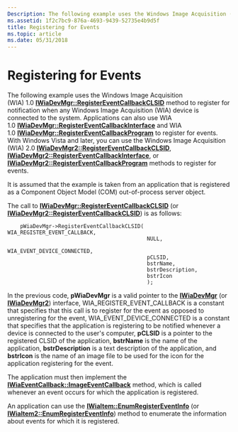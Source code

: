 ```yaml
---
Description: The following example uses the Windows Image Acquisition (WIA) 1.0 IWiaDevMgr::RegisterEventCallbackCLSID method to register for notification when any Windows Image Acquisition (WIA) device is connected to the system.
ms.assetid: 1f2c7bc9-876a-4693-9439-52735e4b9d5f
title: Registering for Events
ms.topic: article
ms.date: 05/31/2018
---
```


# Registering for Events

The following example uses the Windows Image Acquisition (WIA) 1.0 [**IWiaDevMgr::RegisterEventCallbackCLSID**](/windows/desktop/api/wia_xp/nf-wia_xp-iwiadevmgr-registereventcallbackclsid) method to register for notification when any Windows Image Acquisition (WIA) device is connected to the system. Applications can also use WIA 1.0 [**IWiaDevMgr::RegisterEventCallbackInterface**](/windows/desktop/api/wia_xp/nf-wia_xp-iwiadevmgr-registereventcallbackinterface) and WIA 1.0 [**IWiaDevMgr::RegisterEventCallbackProgram**](/windows/desktop/api/wia_xp/nf-wia_xp-iwiadevmgr-registereventcallbackprogram) to register for events. With Windows Vista and later, you can use the Windows Image Acquisition (WIA) 2.0 [**IWiaDevMgr2::RegisterEventCallbackCLSID**](-wia-iwiadevmgr2-registereventcallbackclsid.md), [**IWiaDevMgr2::RegisterEventCallbackInterface**](-wia-iwiadevmgr2-registereventcallbackinterface.md), or [**IWiaDevMgr2::RegisterEventCallbackProgram**](-wia-iwiadevmgr2-registereventcallbackprogram.md) methods to register for events.

It is assumed that the example is taken from an application that is registered as a Component Object Model (COM) out-of-process server object.

The call to [**IWiaDevMgr::RegisterEventCallbackCLSID**](/windows/desktop/api/wia_xp/nf-wia_xp-iwiadevmgr-registereventcallbackclsid) (or [**IWiaDevMgr2::RegisterEventCallbackCLSID**](-wia-iwiadevmgr2-registereventcallbackclsid.md)) is as follows:


```
    pWiaDevMgr->RegisterEventCallbackCLSID( WIA_REGISTER_EVENT_CALLBACK,
                                            NULL,
                                            WIA_EVENT_DEVICE_CONNECTED,
                                            pCLSID,
                                            bstrName,
                                            bstrDescription,
                                            bstrIcon
                                            );
```



In the previous code, **pWiaDevMgr** is a valid pointer to the [**IWiaDevMgr**](/windows/desktop/api/wia_xp/nn-wia_xp-iwiadevmgr) (or [**IWiaDevMgr2**](-wia-iwiadevmgr2.md)) interface, WIA\_REGISTER\_EVENT\_CALLBACK is a constant that specifies that this call is to register for the event as opposed to unregistering for the event, WIA\_EVENT\_DEVICE\_CONNECTED is a constant that specifies that the application is registering to be notified whenever a device is connected to the user's computer, **pCLSID** is a pointer to the registered CLSID of the application, **bstrName** is the name of the application, **bstrDescription** is a text description of the application, and **bstrIcon** is the name of an image file to be used for the icon for the application registering for the event.

The application must then implement the [**IWiaEventCallback::ImageEventCallback**](/windows/desktop/api/wia_xp/nf-wia_xp-iwiaeventcallback-imageeventcallback) method, which is called whenever an event occurs for which the application is registered.

An application can use the [**IWiaItem::EnumRegisterEventInfo**](/windows/desktop/api/wia_xp/nf-wia_xp-iwiaitem-enumregistereventinfo) (or [**IWiaItem2::EnumRegisterEventInfo**](-wia-iwiaitem2-enumregistereventinfo.md)) method to enumerate the information about events for which it is registered.

 

 




